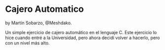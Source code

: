 # Cajero Automatico

by Martín Sobarzo, @Meshdako.

Un simple ejercicio de cajero automático en el lenguaje C.
Este ejercicio lo hice cuando entré a la Universidad, pero ahora decidí volver a hacerlo, pero con un nivel más alto.
